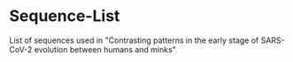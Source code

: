 # Sequence-List
List of sequences used in "Contrasting patterns in the early stage of SARS-CoV-2 evolution between humans and minks"
